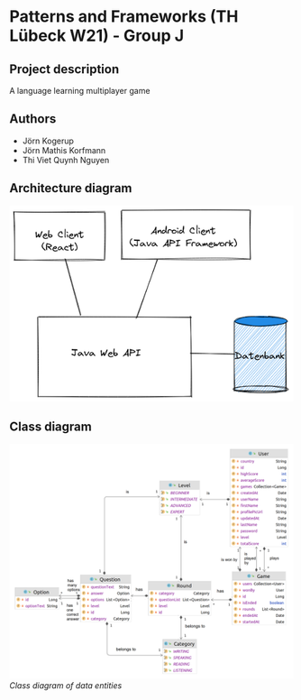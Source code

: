 # Patterns and Frameworks (TH Lübeck W21)  - Group J

## Project description
A language learning multiplayer game

## Authors
- Jörn Kogerup	
- Jörn Mathis Korfmann
- Thi Viet Quynh Nguyen

## Architecture diagram

![alt text](diagram/architecture%20diagram.png "architecture diagram")

## Class diagram
![alt text](diagram/class%20diagram.png "class diagram")
*Class diagram of data entities*